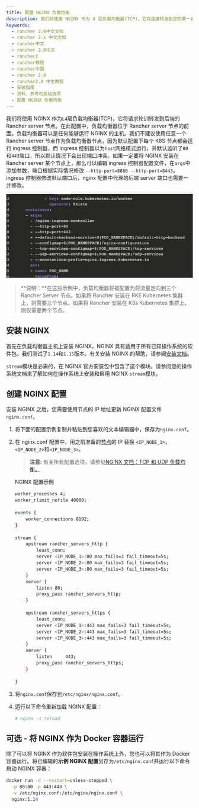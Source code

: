 ```yaml
---
title: 配置 NGINX 负载均衡
description: 我们将使用 NGINX 作为 4 层负载均衡器(TCP)，它将连接转发到您的某一台 Rancher 节点。在此配置中，负载均衡器位于节点的前面。负载均衡器可以是任何能够运行 NGINX 的主机。一个警告：不要使用任意一个 Rancher 节点作为负载均衡器节点，这会出现端口冲突。在这些示例中，负载均衡器将被配置为将流量定向到三个 Rancher Server 节点。如果将 Rancher 安装在 RKE Kubernetes 集群上，则需要三个节点。如果将 Rancher 安装在 K3s Kubernetes 集群上，则仅需要两个节点。
keywords:
  - rancher 2.0中文文档
  - rancher 2.x 中文文档
  - rancher中文
  - rancher 2.0中文
  - rancher2
  - rancher教程
  - rancher中国
  - rancher 2.0
  - rancher2.0 中文教程
  - 安装指南
  - 资料、参考和高级选项
  - 配置 NGINX 负载均衡
---
```


我们将使用 NGINX 作为`L4`层负载均衡器(TCP)，它将请求轮训转发到后端的 Rancher server 节点。在此配置中，负载均衡器位于 Rancher server 节点的前面。负载均衡器可以是任何能够运行 NGINX 的主机。我们不建议使用任意一个 Rancher server 节点作为负载均衡器节点，因为默认配置下每个 K8S 节点都会运行 ingress 控制器，而 ingress 控制器以为`host`网络模式运行，并默认监听了`80`和`443`端口，所以默认情况下会出现端口冲突。如果一定要将 NGINX 安装在 Rancher server 某个节点上，那么可以编辑 ingress 控制器配置文件，在`args`中添加参数，端口根据实际情况修改 `--http-port=8880 --http-port=8443`。 ingress 控制器修改默认端口后，nginx 配置中代理的后端 server 端口也需要一并修改。

![image-20200515141942435](images/image-20200515141942435.png)

> **说明：**在这些示例中，负载均衡器将被配置为将流量定向到三个 Rancher Server 节点。如果将 Rancher 安装在 RKE Kubernetes 集群上，则需要三个节点。如果将 Rancher 安装在 K3s Kubernetes 集群上，则仅需要两个节点。

## 安装 NGINX

首先在负载均衡器主机上安装 NGINX，NGINX 具有适用于所有已知操作系统的软件包。我们测试了`1.14`和`1.15`版本。有关安装 NGINX 的帮助，请参阅[安装文档](https://www.nginx.com/resources/wiki/start/topics/tutorials/install/)。

`stream`模块是必需的，在 NGINX 官方安装包中包含了这个模块。请参阅您的操作系统文档来了解如何在操作系统上安装和启用 NGINX `stream`模块。

## 创建 NGINX 配置

安装 NGINX 之后，您需要使用节点的 IP 地址更新 NGINX 配置文件`nginx.conf`。

1. 将下面的配置示例复制并粘贴到您喜欢的文本编辑器中，保存为`nginx.conf`。

2. 在 nginx.conf 配置中，用之前准备的[节点](/docs/installation/k8s-install/create-nodes-lb/_index)的 IP 替换 `<IP_NODE_1>`，`<IP_NODE_2>`和`<IP_NODE_3>`。

   > **注意:** 有关所有配置选项，请参见[NGINX 文档：TCP 和 UDP 负载均衡。](https://docs.nginx.com/nginx/admin-guide/load-balancer/tcp-udp-load-balancer/)

   <figcaption>NGINX 配置示例</figcaption>

   ```bash
   worker_processes 4;
   worker_rlimit_nofile 40000;

   events {
       worker_connections 8192;
   }

   stream {
       upstream rancher_servers_http {
           least_conn;
           server <IP_NODE_1>:80 max_fails=3 fail_timeout=5s;
           server <IP_NODE_2>:80 max_fails=3 fail_timeout=5s;
           server <IP_NODE_3>:80 max_fails=3 fail_timeout=5s;
       }
       server {
           listen 80;
           proxy_pass rancher_servers_http;
       }

       upstream rancher_servers_https {
           least_conn;
           server <IP_NODE_1>:443 max_fails=3 fail_timeout=5s;
           server <IP_NODE_2>:443 max_fails=3 fail_timeout=5s;
           server <IP_NODE_3>:443 max_fails=3 fail_timeout=5s;
       }
       server {
           listen     443;
           proxy_pass rancher_servers_https;
       }

   }
   ```

3. 将`nginx.conf`保存到`/etc/nginx/nginx.conf`。

4. 运行以下命令重新加载 NGINX 配置：

   ```bash
   # nginx -s reload
   ```

## 可选 - 将 NGINX 作为 Docker 容器运行

除了可以将 NGINX 作为软件包安装在操作系统上外，您也可以将其作为 Docker 容器运行。将已编辑的**示例 NGINX 配置**另存为`/etc/nginx.conf`并运行以下命令启动 NGINX 容器：

```bash
docker run -d --restart=unless-stopped \
  -p 80:80 -p 443:443 \
  -v /etc/nginx.conf:/etc/nginx/nginx.conf \
  nginx:1.14
```
